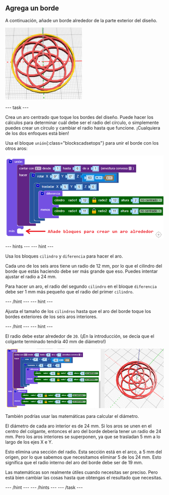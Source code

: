 ## Agrega un borde

A continuación, añade un borde alrededor de la parte exterior del diseño.

![captura de pantalla](images/pendant-border-show.png)

--- task ---

Crea un aro centrado que toque los bordes del diseño. Puede hacer los cálculos para determinar cuál debe ser el radio del círculo, o simplemente puedes crear un círculo y cambiar el radio hasta que funcione. ¡Cualquiera de los dos enfoques está bien!

Usa el bloque `unión`{:class="blockscadsetops"} para unir el borde con los otros aros:

![captura de pantalla](images/pendant-union.png)

--- hints --- --- hint ---

Usa los bloques `cilindro` y `diferencia` para hacer el aro.

Cada uno de los seis aros tiene un radio de 12 mm, por lo que el cilindro del borde que estás haciendo debe ser más grande que eso. Puedes intentar ajustar el radio a 24 mm.

Para hacer un aro, el radio del segundo `cilindro` en el bloque `diferencia` debe ser 1 mm más pequeño que el radio del primer `cilindro`.

--- /hint --- --- hint ---

Ajusta el tamaño de los `cilindros` hasta que el aro del borde toque los bordes exteriores de los seis aros interiores.

--- /hint --- --- hint ---

El radio debe estar alrededor de `20`. (¡En la introducción, se decía que el colgante terminado tendría 40 mm de diámetro!)

![captura de pantalla](images/pendant-border.png)

También podrías usar las matemáticas para calcular el diámetro.

El diámetro de cada aro interior es de 24 mm. Si los aros se unen en el centro del colgante, entonces el aro del borde debería tener un radio de 24 mm. Pero los aros interiores se superponen, ya que se trasladan 5 mm a lo largo de los ejes X e Y.

Esto elimina una sección del radio. Esta sección está en el arco, a 5 mm del origen, por lo que sabemos que necesitamos eliminar 5 de los 24 mm. Esto significa que el radio interno del aro del borde debe ser de 19 mm.

Las matemáticas son realmente útiles cuando necesitas ser preciso. Pero está bien cambiar las cosas hasta que obtengas el resultado que necesitas.

--- /hint --- --- /hints --- --- /task ---
